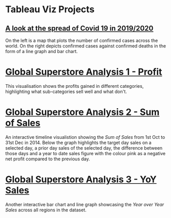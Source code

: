 # Tableau Viz Projects 

## [A look at the spread of Covid 19 in 2019/2020](https://public.tableau.com/app/profile/kodai4081/viz/Covid_16658975728850/Dashboard1?publish=yes)
On the left is a map that plots the number of confirmed cases across the world. 
On the right depicts confirmed cases against confirmed deaths in the form of a line graph and bar chart. 

# [Global Superstore Analysis 1 - Profit](https://public.tableau.com/app/profile/kodai4081/viz/GlobalSuperstore_16644321510140/Dashboard1?publish=yes)
This visualisation shows the profits gained in different categories, highlighting what sub-categories sell well and what don't. 

# [Global Superstore Analysis 2 - Sum of Sales](https://public.tableau.com/app/profile/kodai4081/viz/Timeline_16655869304030/Dashboard1?publish=yes)
An interactive timeline visualistion showing the _Sum of Sales_ from 1st Oct to 31st Dec in 2014. 
Below the graph highlights the target day sales on a selected day, a prior day sales of the selected day, the difference between those days and a year to date sales figure with the colour pink as a negative net profit compared to the previous day. 

# [Global Superstore Analysis 3 - YoY Sales](https://public.tableau.com/app/profile/kodai4081/viz/yearoveryearsales_16663190990620/Dashboard1?publish=yes)
Another interactive bar chart and line graph showcasing the _Year over Year Sales_ across all regions in the dataset. 
